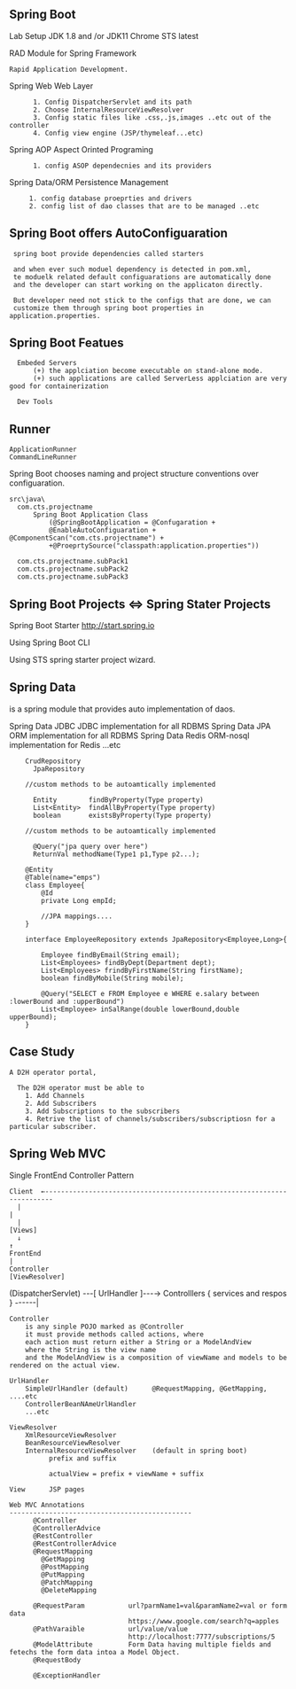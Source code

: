 Spring Boot
------------------------------------------------------------------

  Lab Setup
      JDK 1.8 and /or JDK11
      Chrome
      STS latest

  RAD Module for Spring Framework

    Rapid Application Development.


  Spring Web          Web Layer

          1. Config DispatcherServlet and its path
          2. Choose InternalResourceViewResolver
          3. Config static files like .css,.js,images ..etc out of the controller
          4. Config view engine (JSP/thymeleaf...etc)

  Spring AOP          Aspect Orinted Programing

          1. config ASOP dependecnies and its providers

  Spring Data/ORM     Persistence Management 

         1. config database proeprties and drivers
         2. config list of dao classes that are to be managed ..etc


  Spring Boot offers AutoConfiguaration
  ------------------------------------------------

     spring boot provide dependencies called starters

     and when ever such moduel dependency is detected in pom.xml,
     te moduelk related default configuarations are automatically done
     and the developer can start working on the applicaton directly.

     But developer need not stick to the configs that are done, we can
     customize them through spring boot properties in application.properties.


  Spring Boot Featues
  -----------------------------

      Embeded Servers
          (+) the applciation become executable on stand-alone mode.
          (+) such applications are called ServerLess applciation are very good for containerization

      Dev Tools

  Runner
  ---------------------------------------

    ApplicationRunner
    CommandLineRunner

  Spring Boot chooses naming and project structure conventions over configuaration.

    src\java\
      com.cts.projectname
          Spring Boot Application Class   
              (@SpringBootApplication = @Confugaration + 
              @EnableAutoConfiguaration + @ComponentScan("com.cts.projectname") +
              +@ProeprtySource("classpath:application.properties"))
      
      com.cts.projectname.subPack1
      com.cts.projectname.subPack2
      com.cts.projectname.subPack3       

Spring Boot Projects <=> Spring Stater Projects
-----------------------------------------------------

Spring Boot Starter         http://start.spring.io

Using Spring Boot CLI

Using STS spring starter project wizard.

Spring Data
-------------------------------------------------------

  is a spring module that provides auto implementation of daos.

  Spring Data JDBC            JDBC implementation for all RDBMS
  Spring Data JPA             ORM implementation for all RDBMS
  Spring Data Redis           ORM-nosql implementation for Redis
      ...etc  



        CrudRepository
          JpaRepository

        //custom methods to be autoamtically implemented

          Entity        findByProperty(Type property)
          List<Entity>  findAllByProperty(Type property)
          boolean       existsByProperty(Type property)

        //custom methods to be autoamtically implemented

          @Query("jpa query over here")
          ReturnVal methodName(Type1 p1,Type p2...);

        @Entity
        @Table(name="emps")
        class Employee{
            @Id
            private Long empId;

            //JPA mappings....
        }

        interface EmployeeRepository extends JpaRepository<Employee,Long>{

            Employee findByEmail(String email);
            List<Employees> findByDept(Department dept);
            List<Employees> frindByFirstName(String firstName);
            boolean findByMobile(String mobile);

            @Query("SELECT e FROM Employee e WHERE e.salary between :lowerBound and :upperBound")
            List<Employee> inSalRange(double lowerBound,double upperBound);
        }

   Case Study
   -----------------------------------------------------------------

    A D2H operator portal,

      The D2H operator must be able to 
        1. Add Channels
        2. Add Subscribers
        3. Add Subscriptions to the subscribers
        4. Retrive the list of channels/subscribers/subscriptiosn for a particular subscriber.


Spring Web MVC
------------------------------------------------------------------------------------------------

  Single FrontEnd Controller Pattern

    Client  ←------------------------------------------------------------------------
      |                                                                             |
      |                                                                         [Views]      
      ↓                                                                             ↑
    FrontEnd                                                                        |
    Controller                                                                  [ViewResolver]
(DispatcherServlet) ---[ UrlHandler ]---→  Controlllers { services and respos } ------|

    Controller
        is any sinple POJO marked as @Controller 
        it must provide methods called actions, where
        each action must return either a String or a ModelAndView
        where the String is the view name
        and the ModelAndView is a composition of viewName and models to be rendered on the actual view.

    UrlHandler
        SimpleUrlHandler (default)      @RequestMapping, @GetMapping, ....etc
        ControllerBeanNAmeUrlHandler
        ...etc

    ViewResolver
        XmlResourceViewResolver
        BeanResourceViewResolver
        InternalResourceViewResolver    (default in spring boot)
              prefix and suffix

              actualView = prefix + viewName + suffix

    View      JSP pages

    Web MVC Annotations
    ----------------------------------------------
          @Controller
          @ControllerAdvice
          @RestController
          @RestControllerAdvice
          @RequestMapping
            @GetMapping
            @PostMapping
            @PutMapping
            @PatchMapping
            @DeleteMapping            
            
          @RequestParam           url?parmName1=val&paramName2=val or form data
                                  https://www.google.com/search?q=apples
          @PathVaraible           url/value/value   
                                  http://localhost:7777/subscriptions/5
          @ModelAttribute         Form Data having multiple fields and fetechs the form data intoa a Model Object.
          @RequestBody

          @ExceptionHandler

          
          